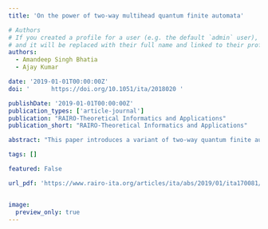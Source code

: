 ```yaml
---
title: 'On the power of two-way multihead quantum finite automata'

# Authors
# If you created a profile for a user (e.g. the default `admin` user), write the username (folder name) here
# and it will be replaced with their full name and linked to their profile.
authors:
  - Amandeep Singh Bhatia
  - Ajay Kumar

date: '2019-01-01T00:00:00Z'
doi: ' 		https://doi.org/10.1051/ita/2018020 '

publishDate: '2019-01-01T00:00:00Z'
publication_types: ['article-journal']
publication: "RAIRO-Theoretical Informatics and Applications"
publication_short: "RAIRO-Theoretical Informatics and Applications"

abstract: "This paper introduces a variant of two-way quantum finite automata named two-way multihead quantum finite automata. A two-way quantum finite automaton is more powerful than classical two-way finite automata. However, the generalizations of two-way quantum finite automata have not been defined so far as compared to one-way quantum finite automata model. We have investigated the newly introduced automata from two aspects: the language recognition capability and its comparison with classical and quantum counterparts. It has been proved that a language which cannot be recognized by any one-way and multi-letter quantum finite automata can be recognized by two-way quantum finite automata. Further, it has been shown that a language which cannot be recognized by two-way quantum finite automata can be recognized by two-way multihead quantum finite automata with two heads. Furthermore, it has been investigated that quantum variant of two-way deterministic multihead finite automata takes less number of heads to recognize a language containing of all words whose length is a prime number."

tags: []

featured: False

url_pdf: 'https://www.rairo-ita.org/articles/ita/abs/2019/01/ita170081/ita170081.html'


image:
  preview_only: true
---
```


